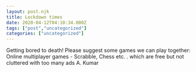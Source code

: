 ```yaml
---
layout: post.njk
title: Lockdown times
date: 2020-04-12T04:10:34.000Z
tags: ["post","uncategorized"]
categories: ["uncategorized"]
---
```


Getting bored to death! Please suggest some games we can play together: Online multiplayer games - Scrabble, Chess etc. . which are free but not cluttered with too many ads A. Kumar
